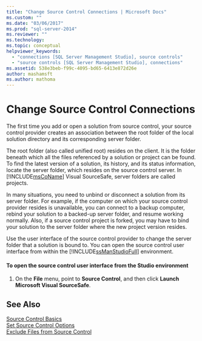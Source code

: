 ```yaml
---
title: "Change Source Control Connections | Microsoft Docs"
ms.custom: ""
ms.date: "03/06/2017"
ms.prod: "sql-server-2014"
ms.reviewer: ""
ms.technology:
ms.topic: conceptual
helpviewer_keywords: 
  - "connections [SQL Server Management Studio], source controls"
  - "source controls [SQL Server Management Studio], connections"
ms.assetid: 538e3beb-f99c-4095-bd65-6413e872d26e
author: mashamsft
ms.author: mathoma
---
```

# Change Source Control Connections
  The first time you add or open a solution from source control, your source control provider creates an association between the root folder of the local solution directory and its corresponding server folder.  
  
 The root folder (also called unified root) resides on the client. It is the folder beneath which all the files referenced by a solution or project can be found. To find the latest version of a solution, its history, and its status information, locate the server folder, which resides on the source control server. In [!INCLUDE[msCoName](../includes/msconame-md.md)] Visual SourceSafe, server folders are called projects.  
  
 In many situations, you need to unbind or disconnect a solution from its server folder. For example, if the computer on which your source control provider resides is unavailable, you can connect to a backup computer, rebind your solution to a backed-up server folder, and resume working normally. Also, if a source control project is forked, you may have to bind your solution to the server folder where the new project version resides.  
  
 Use the user interface of the source control provider to change the server folder that a solution is bound to. You can open the source control user interface from within the [!INCLUDE[ssManStudioFull](../includes/ssmanstudiofull-md.md)] environment.  
  
#### To open the source control user interface from the Studio environment  
  
1.  On the **File** menu, point to **Source Control**, and then click **Launch Microsoft Visual SourceSafe**.  
  
## See Also  
 [Source Control Basics](../../2014/database-engine/source-control-basics.md)   
 [Set Source Control Options](../../2014/database-engine/set-source-control-options.md)   
 [Exclude Files from Source Control](../../2014/database-engine/exclude-files-from-source-control.md)  
  
  
